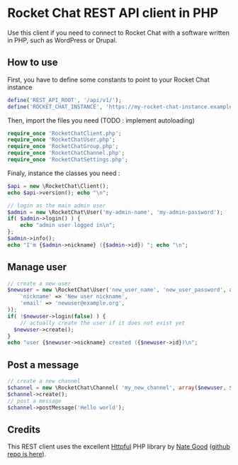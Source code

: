 # Rocket Chat REST API client in PHP

Use this client if you need to connect to Rocket Chat with a software written
in PHP, such as WordPress or Drupal.

## How to use

First, you have to define some constants to point to your Rocket Chat instance
```php
define('REST_API_ROOT', '/api/v1/');
define('ROCKET_CHAT_INSTANCE', 'https://my-rocket-chat-instance.example.org');
```
Then, import the files you need (TODO : implement autoloading)
```php
require_once 'RocketChatClient.php';
require_once 'RocketChatUser.php';
require_once 'RocketChatGroup.php';
require_once 'RocketChatChannel.php';
require_once 'RocketChatSettings.php';
```
Finaly, instance the classes you need : 
```php
$api = new \RocketChat\Client();
echo $api->version(); echo "\n";

// login as the main admin user
$admin = new \RocketChat\User('my-admin-name', 'my-admin-password');
if( $admin->login() ) {
	echo "admin user logged in\n";
};
$admin->info();
echo "I'm {$admin->nickname} ({$admin->id}) "; echo "\n";
```

## Manage user
```php
// create a new user
$newuser = new \RocketChat\User('new_user_name', 'new_user_password', array(
	'nickname' => 'New user nickname',
	'email' => 'newuser@example.org',
));
if( !$newuser->login(false) ) {
	// actually create the user if it does not exist yet
  $newuser->create();
}
echo "user {$newuser->nickname} created ({$newuser->id})\n";
```

## Post a message
```php
// create a new channel
$channel = new \RocketChat\Channel( 'my_new_channel', array($newuser, $admin) );
$channel->create();
// post a message
$channel->postMessage('Hello world');
```
## Credits
This REST client uses the excellent [Httpful](http://phphttpclient.com/) PHP library by [Nate Good](https://github.com/nategood) ([github repo is here](https://github.com/nategood/httpful)).
